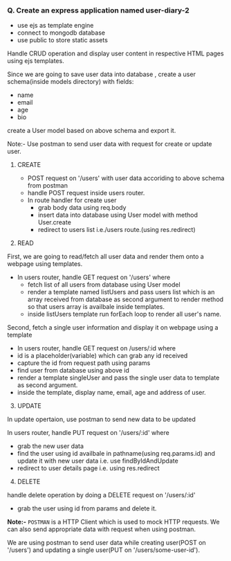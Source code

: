 ### Q. Create an express application named user-diary-2

- use ejs as template engine
- connect to mongodb database
- use public to store static assets

Handle CRUD operation and display user content in respective HTML pages using ejs templates.

Since we are going to save user data into database , create a user schema(inside models directory) with fields:

- name
- email
- age
- bio

create a User model based on above schema and export it.

Note:- Use postman to send user data with request for create or update user.

1. CREATE

   - POST request on '/users' with user data accoriding to above schema from postman
   - handle POST request inside users router.
   - In route handler for create user
     - grab body data using req.body
     - insert data into database using User model with method User.create
     - redirect to users list i.e./users route.(using res.redirect)

2. READ

First, we are going to read/fetch all user data and render them onto a webpage using templates.

- In users router, handle GET request on '/users' where
  - fetch list of all users from database using User model
  - render a template named listUsers and pass users list which is an array received from database as second argument to render method so that users array is availbale inside templates.
  - inside listUsers template run forEach loop to render all user's name.

Second, fetch a single user information and display it on webpage using a template

- In users router, handle GET request on /users/:id where
- id is a placeholder(variable) which can grab any id received
- capture the id from request path using params
- find user from database using above id
- render a template singleUser and pass the single user data to template as second argument.
- inside the template, display name, email, age and address of user.

3. UPDATE

In update opertaion, use postman to send new data to be updated

In users router, handle PUT request on '/users/:id' where

- grab the new user data
- find the user using id availbale in pathname(using req.params.id) and update it with new user data i.e. use findByIdAndUpdate
- redirect to user details page i.e. using res.redirect

4. DELETE

handle delete operation by doing a DELETE request on '/users/:id'

- grab the user using id from params and delete it.

**Note:-**
`POSTMAN` is a HTTP Client which is used to mock HTTP requests. We can also send appropriate data with request when using postman.

We are using postman to send user data while creating user(POST on '/users') and updating a single user(PUT on '/users/some-user-id').
